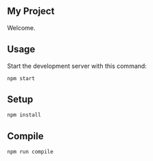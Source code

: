 My Project
---

Welcome.


Usage
---

Start the development server with this command:

```
npm start
```



Setup
---

```
npm install
```



Compile
---

```
npm run compile
```